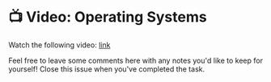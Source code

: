 # :tv: Video: Operating Systems

Watch the following video: [link](https://youtu.be/26QPDBe-NB8)

Feel free to leave some comments here with any notes you'd like to keep for yourself! Close this issue when you've completed the task.